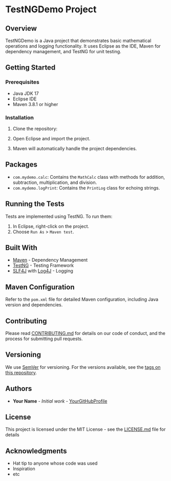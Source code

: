 
# TestNGDemo Project

## Overview

TestNGDemo is a Java project that demonstrates basic mathematical operations and logging functionality. It uses Eclipse as the IDE, Maven for dependency management, and TestNG for unit testing.

## Getting Started

### Prerequisites

- Java JDK 17
- Eclipse IDE
- Maven 3.8.1 or higher

### Installation

1. Clone the repository:

2. Open Eclipse and import the project.
3. Maven will automatically handle the project dependencies.

## Packages

- `com.mydemo.calc`: Contains the `MathCalc` class with methods for addition, subtraction, multiplication, and division.
- `com.mydemo.logPrint`: Contains the `PrintLog` class for echoing strings.

## Running the Tests

Tests are implemented using TestNG. To run them:

1. In Eclipse, right-click on the project.
2. Choose `Run As` > `Maven test`.

## Built With

- [Maven](https://maven.apache.org/) - Dependency Management
- [TestNG](https://testng.org/doc/) - Testing Framework
- [SLF4J](http://www.slf4j.org/) with [Log4J](https://logging.apache.org/log4j/2.x/) - Logging

## Maven Configuration

Refer to the `pom.xml` file for detailed Maven configuration, including Java version and dependencies.

## Contributing

Please read [CONTRIBUTING.md](link-to-your-contributing.md) for details on our code of conduct, and the process for submitting pull requests.

## Versioning

We use [SemVer](http://semver.org/) for versioning. For the versions available, see the [tags on this repository](link-to-your-tags).

## Authors

- **Your Name** - *Initial work* - [YourGitHubProfile](link-to-your-github-profile)

## License

This project is licensed under the MIT License - see the [LICENSE.md](LICENSE.md) file for details

## Acknowledgments

- Hat tip to anyone whose code was used
- Inspiration
- etc
